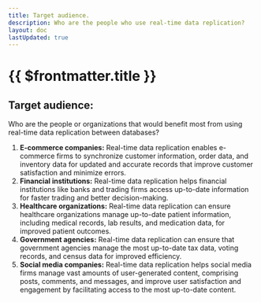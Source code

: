 ```yaml
---
title: Target audience.
description: Who are the people who use real-time data replication? 
layout: doc
lastUpdated: true
---
```


# {{ $frontmatter.title }}


## Target audience:

Who are the people or organizations that would benefit most from using real-time data replication between databases?

1.  **E-commerce companies:** Real-time data replication enables e-commerce firms to synchronize customer information, order data, and inventory data for updated and accurate records that improve customer satisfaction and minimize errors.
2.  **Financial institutions:** Real-time data replication helps financial institutions like banks and trading firms access up-to-date information for faster trading and better decision-making.
3.  **Healthcare organizations:** Real-time data replication can ensure healthcare organizations manage up-to-date patient information, including medical records, lab results, and medication data, for improved patient outcomes.
4.  **Government agencies:** Real-time data replication can ensure that government agencies manage the most up-to-date tax data, voting records, and census data for improved efficiency.
5.  **Social media companies:** Real-time data replication helps social media firms manage vast amounts of user-generated content, comprising posts, comments, and messages, and improve user satisfaction and engagement by facilitating access to the most up-to-date content.


